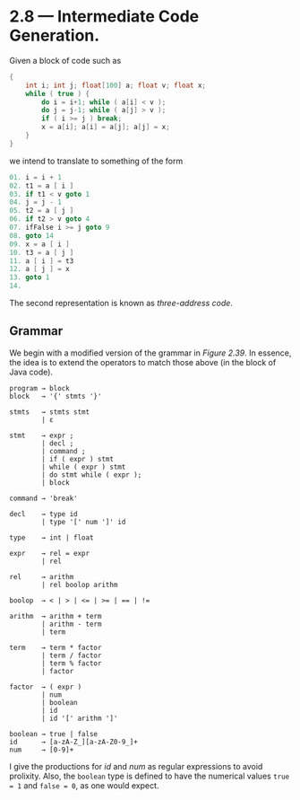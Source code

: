 # 2.8 — Intermediate Code Generation.
Given a block of code such as
```java
{
    int i; int j; float[100] a; float v; float x;
    while ( true ) {
        do i = i+1; while ( a[i] < v );
        do j = j-1; while ( a[j] > v ); 
        if ( i >= j ) break;
        x = a[i]; a[i] = a[j]; a[j] = x;
    } 
}
```
we intend to translate to something of the form
```C
01. i = i + 1
02. t1 = a [ i ]
03. if t1 < v goto 1
04. j = j - 1
05. t2 = a [ j ]
06. if t2 > v goto 4
07. ifFalse i >= j goto 9
08. goto 14
09. x = a [ i ]
10. t3 = a [ j ]
11. a [ i ] = t3
12. a [ j ] = x
13. goto 1
14.
```
The second representation is known as _three-address code_.

## Grammar
We begin with a modified version of the grammar in _Figure 2.39_. In essence, the idea is to extend
the operators to match those above (in the block of Java code).
```
program → block
block   → '{' stmts '}'

stmts   → stmts stmt 
        | ε

stmt    → expr ;
        | decl ;
        | command ;
        | if ( expr ) stmt
        | while ( expr ) stmt
        | do stmt while ( expr );
        | block

command → 'break'

decl    → type id
        | type '[' num ']' id

type    → int | float

expr    → rel = expr
        | rel

rel     → arithm
        | rel boolop arithm

boolop  → < | > | <= | >= | == | !=

arithm  → arithm + term
        | arithm - term
        | term

term    → term * factor
        | term / factor
        | term % factor
        | factor

factor  → ( expr )
        | num
        | boolean
        | id
        | id '[' arithm ']'

boolean → true | false
id      → [a-zA-Z_][a-zA-Z0-9_]+
num     → [0-9]+
```
I give the productions for _id_ and _num_ as regular expressions to avoid prolixity. Also, the
`boolean` type is defined to have the numerical values `true = 1` and `false = 0`, as one would
expect.
